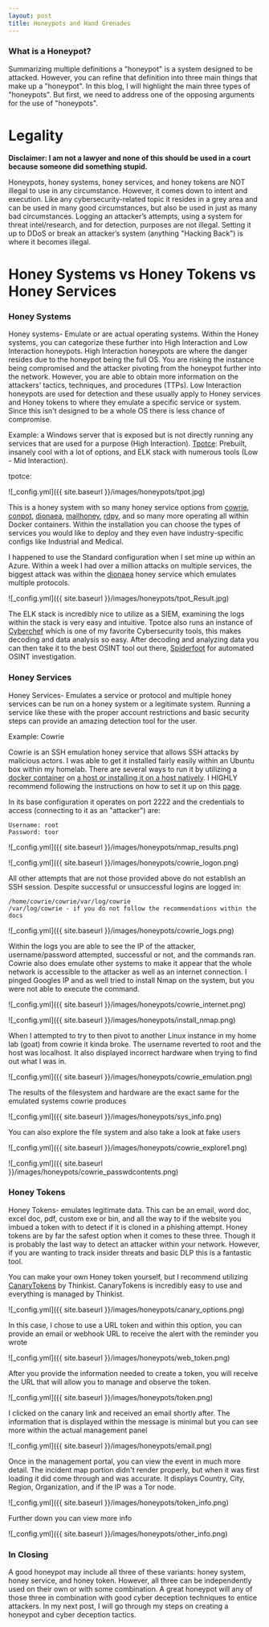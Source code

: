 ```yaml
---
layout: post
title: Honeypots and Hand Grenades
---
```

### What is a Honeypot?

Summarizing multiple definitions a "honeypot" is a system designed to be attacked. However, you can refine that definition into three main things that make up a "honeypot". In this blog, I will highlight the main three types of "honeypots". But first, we need to address one of the opposing arguments for the use of "honeypots".

# Legality

**Disclaimer: I am not a lawyer and none of this should be used in a court because someone did something stupid.**

Honeypots, honey systems, honey services, and honey tokens are NOT illegal to use in any circumstance. However, it comes down to intent and execution. Like any cybersecurity-related topic it resides in a grey area and can be used in many good circumstances, but also be used in just as many bad circumstances. Logging an attacker’s attempts, using a system for threat intel/research, and for detection, purposes are not illegal. Setting it up to DDoS or break an attacker’s system (anything "Hacking Back") is where it becomes illegal.

# Honey Systems vs Honey Tokens vs Honey Services

### Honey Systems

Honey systems- Emulate or are actual operating systems. Within the Honey systems, you can categorize these further into High Interaction and Low Interaction honeypots. High Interaction honeypots are where the danger resides due to the honeypot being the full OS. You are risking the instance being compromised and the attacker pivoting from the honeypot further into the network. However, you are able to obtain more information on the attackers’ tactics, techniques, and procedures (TTPs). Low Interaction honeypots are used for detection and these usually apply to Honey services and Honey tokens to where they emulate a specific service or system. Since this isn't designed to be a whole OS there is less chance of compromise.

Example: a Windows server that is exposed but is not directly running any services that are used for a purpose (High Interaction). [Tpotce](https://github.com/telekom-security/tpotce): Prebuilt, insanely cool with a lot of options, and ELK stack with numerous tools (Low - Mid Interaction).

tpotce:

![_config.yml]({{ site.baseurl }}/images/honeypots/tpot.jpg)

This is a honey system with so many honey service options from [cowrie](https://github.com/cowrie/cowrie), [conpot](http://conpot.org/), [dionaea](https://github.com/DinoTools/dionaea), [mailhoney](https://github.com/awhitehatter/mailoney), [rdpy](https://github.com/citronneur/rdpy), and so many more operating all within Docker containers. Within the installation you can choose the types of services you would like to deploy and they even have industry-specific configs like Industrial and Medical.

I happened to use the Standard configuration when I set mine up within an Azure. Within a week I had over a million attacks on multiple services, the biggest attack was within the [dionaea](https://github.com/DinoTools/dionaea) honey service which emulates multiple protocols.

![_config.yml]({{ site.baseurl }}/images/honeypots/tpot_Result.jpg)

The ELK stack is incredibly nice to utilize as a SIEM, examining the logs within the stack is very easy and intuitive. Tpotce also runs an instance of [Cyberchef](https://gchq.github.io/CyberChef/) which is one of my favorite Cybersecurity tools, this makes decoding and data analysis so easy. After decoding and analyzing data you can then take it to the best OSINT tool out there, [Spiderfoot](https://github.com/smicallef/spiderfoot) for automated OSINT investigation.

### Honey Services

Honey Services- Emulates a service or protocol and multiple honey services can be run on a honey system or a legitimate system. Running a service like these with the proper account restrictions and basic security steps can provide an amazing detection tool for the user.

Example: Cowrie

Cowrie is an SSH emulation honey service that allows SSH attacks by malicious actors. I was able to get it installed fairly easily within an Ubuntu box within my homelab. There are several ways to run it by utilizing a [docker container](https://hub.docker.com/r/cowrie/cowrie/dockerfile) on [a host or installing it on a host natively](https://github.com/cowrie/cowrie). I HIGHLY recommend following the instructions on how to set it up on this [page](https://cowrie.readthedocs.io/en/latest/INSTALL.html#).

In its base configuration it operates on port 2222 and the credentials to access (connecting to it as an "attacker") are:

```
Username: root
Password: toor
```

![_config.yml]({{ site.baseurl }}/images/honeypots/nmap_results.png)

![_config.yml]({{ site.baseurl }}/images/honeypots/cowrie_logon.png)

All other attempts that are not those provided above do not establish an SSH session. Despite successful or unsuccessful logins are logged in:

```
/home/cowrie/cowrie/var/log/cowrie
/var/log/cowrie - if you do not follow the recommendations within the docs
```

![_config.yml]({{ site.baseurl }}/images/honeypots/cowrie_logs.png)

Within the logs you are able to see the IP of the attacker, username/password attempted, successful or not, and the commands ran. Cowrie also does emulate other systems to make it appear that the whole network is accessible to the attacker as well as an internet connection. I pinged Googles IP and as well tried to install Nmap on the system, but you were not able to execute the command.

![_config.yml]({{ site.baseurl }}/images/honeypots/cowrie_internet.png)

![_config.yml]({{ site.baseurl }}/images/honeypots/install_nmap.png)

When I attempted to try to then pivot to another Linux instance in my home lab (goat) from cowrie it kinda broke. The username reverted to root and the host was localhost. It also displayed incorrect hardware when trying to find out what I was in.

![_config.yml]({{ site.baseurl }}/images/honeypots/cowrie_emulation.png)

The results of the filesystem and hardware are the exact same for the emulated systems cowrie produces

![_config.yml]({{ site.baseurl }}/images/honeypots/sys_info.png)

You can also explore the file system and also take a look at fake users

![_config.yml]({{ site.baseurl }}/images/honeypots/cowrie_explore1.png)

![_config.yml]({{ site.baseurl }}/images/honeypots/cowrie_passwdcontents.png)

### Honey Tokens

Honey Tokens- emulates legitimate data. This can be an email, word doc, excel doc, pdf, custom exe or bin, and all the way to if the website you imbued a token with to detect if it is cloned in a phishing attempt. Honey tokens are by far the safest option when it comes to these three. Though it is probably the last way to detect an attacker within your network. However, if you are wanting to track insider threats and basic DLP this is a fantastic tool.

You can make your own Honey token yourself, but I recommend utilizing [CanaryTokens](https://www.canarytokens.org/generate) by Thinkist. CanaryTokens is incredibly easy to use and everything is managed by Thinkist.

![_config.yml]({{ site.baseurl }}/images/honeypots/canary_options.png)

In this case, I chose to use a URL token and within this option, you can provide an email or webhook URL to receive the alert with the reminder you wrote

![_config.yml]({{ site.baseurl }}/images/honeypots/web_token.png)

After you provide the information needed to create a token, you will receive the URL that will allow you to manage and observe the token.

![_config.yml]({{ site.baseurl }}/images/honeypots/token.png)

I clicked on the canary link and received an email shortly after. The information that is displayed within the message is minimal but you can see more within the actual management panel

![_config.yml]({{ site.baseurl }}/images/honeypots/email.png)

Once in the management portal, you can view the event in much more detail. The incident map portion didn't render properly, but when it was first loading it did come through and was accurate. It displays Country, City, Region, Organization, and if the IP was a Tor node.

![_config.yml]({{ site.baseurl }}/images/honeypots/token_info.png)

Further down you can view more info

![_config.yml]({{ site.baseurl }}/images/honeypots/other_info.png)

### In Closing

A good honeypot may include all three of these variants: honey system, honey service, and honey token. However, all three can be independently used on their own or with some combination. A great honeypot will any of those three in combination with good cyber deception techniques to entice attackers. In my next post, I will go through my steps on creating a honeypot and cyber deception tactics.
